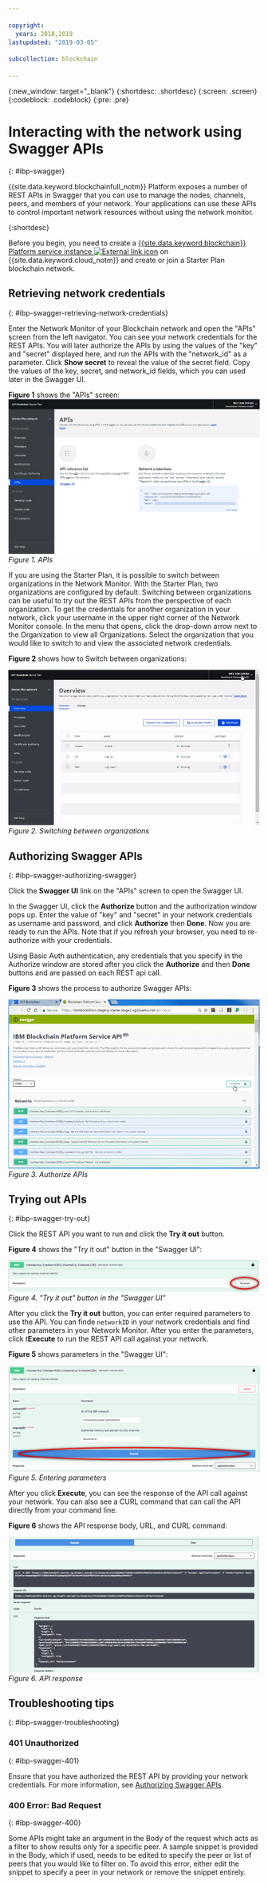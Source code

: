 ```yaml
---

copyright:
  years: 2018,2019
lastupdated: "2019-03-05"

subcollection: blockchain

---
```


{:new_window: target="_blank"}
{:shortdesc: .shortdesc}
{:screen: .screen}
{:codeblock: .codeblock}
{:pre: .pre}

# Interacting with the network using Swagger APIs
{: #ibp-swagger}

{{site.data.keyword.blockchainfull_notm}} Platform exposes a number of REST APIs in Swagger that you can use to manage the nodes, channels, peers, and members of your network. Your applications can use these APIs to control important network resources without using the network monitor.

{:shortdesc}

Before you begin, you need to create a [{{site.data.keyword.blockchain}} Platform service instance ![External link icon](../images/external_link.svg "External link icon")](https://cloud.ibm.com/catalog/services/ibm-blockchain-5-prod) on {{site.data.keyword.cloud_notm}} and create or join a Starter Plan <!--or Enterprise Plan -->blockchain network.


## Retrieving network credentials
{: #ibp-swagger-retrieving-network-credentials}

Enter the Network Monitor of your Blockchain network and open the "APIs" screen from the left navigator. You can see your network credentials for the REST APIs. You will later authorize the APIs by using the values of the "key" and "secret" displayed here, and run the APIs with the "network_id" as a parameter. Click **Show secret** to reveal the value of the secret field. Copy the values of the key, secret, and network_id fields, which you can used later in the Swagger UI.

**Figure 1** shows the "APIs" screen:
![APIs screen](../images/API_screen_starter.png "APIs screen")
*Figure 1. APIs*

If you are using the Starter Plan, it is possible to switch between organizations in the Network Monitor. With the Starter Plan, two organizations are configured by default. Switching between organizations can be useful to try out the REST APIs from the perspective of each organization. To get the credentials for another organization in your network, click your username in the upper right corner of the Network Monitor console. In the menu that opens, click the drop-down arrow next to the Organization to view all Organizations. Select the organization that you would like to switch to and view the associated network credentials.

**Figure 2** shows how to Switch between organizations:

![Switching between organizations](../images/switch_orgs_starter.gif "Switching between organizations")  
*Figure 2. Switching between organizations*


## Authorizing Swagger APIs
{: #ibp-swagger-authorizing-swagger}

Click the **Swagger UI** link on the "APIs" screen to open the Swagger UI.  

In the Swagger UI, click the **Authorize** button and the authorization window pops up. Enter the value of "key" and "secret" in your network credentials as username and password, and click **Authorize** then **Done**. Now you are ready to run the APIs. Note that if you refresh your browser, you need to re-authorize with your credentials.

Using Basic Auth authentication, any credentials that you specify in the Authorize window are stored after you click the **Authorize** and then **Done** buttons and are passed on each REST api call.

**Figure 3** shows the process to authorize Swagger APIs:

![Authorize APIs](../images/swaggerUIAuthorize.gif "Authorize APIs")  
*Figure 3. Authorize APIs*


## Trying out APIs
{: #ibp-swagger-try-out}

Click the REST API you want to run and click the **Try it out** button.

**Figure 4** shows the "Try it out" button in the "Swagger UI":

![Try it out button in Swagger UI](../images/swaggerUITryItOut.png "Try it out button in Swagger UI")  
*Figure 4. "Try it out" button in the "Swagger UI"*

After you click the **Try it out** button, you can enter required parameters to use the API. You can finde `networkID` in your network credentials and find other parameters in your Network Monitor. After you enter the parameters, click t**Execute** to run the REST API call against your network.

**Figure 5** shows parameters in the "Swagger UI":

![Parameters in Swagger UI](../images/swaggerUIParams.png "Parameters in Swagger UI")  
*Figure 5. Entering parameters*  

After you click **Execute**, you can see the response of the API call against your network. You can also see a CURL command that can call the API directly from your command line.

**Figure 6** shows the API response body, URL, and CURL command:

![API response in Swagger UI](../images/swaggerUICurlResponse.png "API response in Swagger UI")  
*Figure 6. API response*    

## Troubleshooting tips
{: #ibp-swagger-troubleshooting}

### 401 Unauthorized  
{: #ibp-swagger-401}

  Ensure that you have authorized the REST API by providing your network credentials. For more information, see [Authorizing Swagger APIs](/docs/services/blockchain/howto/swagger_apis.html#ibp-swagger-authorizing-swagger).

### 400 Error: Bad Request
{: #ibp-swagger-400}

  Some APIs might take an argument in the Body of the request which acts as a filter to show results only for a specific peer. A sample snippet is provided in the Body, which if used, needs to be edited to specify the peer or list of peers that you would like to filter on. To avoid this error, either edit the snippet to specify a peer in your network or remove the snippet entirely.
